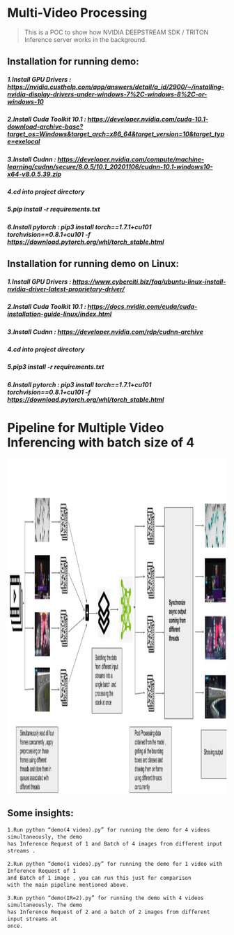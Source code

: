 # Multi-Video Processing

>This is a POC to show how NVIDIA DEEPSTREAM SDK / TRITON Inference server works in the background.

## Installation for running demo:

##### 1.Install GPU Drivers : https://nvidia.custhelp.com/app/answers/detail/a_id/2900/~/installing-nvidia-display-drivers-under-windows-7%2C-windows-8%2C-or-windows-10
##### 2.Install Cuda Toolkit 10.1 : https://developer.nvidia.com/cuda-10.1-download-archive-base?target_os=Windows&target_arch=x86_64&target_version=10&target_type=exelocal
##### 3.Install Cudnn : https://developer.nvidia.com/compute/machine-learning/cudnn/secure/8.0.5/10.1_20201106/cudnn-10.1-windows10-x64-v8.0.5.39.zip
##### 4.cd into project directory
##### 5.pip install -r requirements.txt
##### 6.Install pytorch : pip3 install torch==1.7.1+cu101 torchvision==0.8.1+cu101 -f https://download.pytorch.org/whl/torch_stable.html

## Installation for running demo on Linux:

##### 1.Install GPU Drivers : https://www.cyberciti.biz/faq/ubuntu-linux-install-nvidia-driver-latest-proprietary-driver/
##### 2.Install Cuda Toolkit 10.1 : https://docs.nvidia.com/cuda/cuda-installation-guide-linux/index.html
##### 3.Install Cudnn : https://developer.nvidia.com/rdp/cudnn-archive
##### 4.cd into project directory
##### 5.pip3 install -r requirements.txt
##### 6.Install pytorch : pip3 install torch==1.7.1+cu101 torchvision==0.8.1+cu101 -f https://download.pytorch.org/whl/torch_stable.html

# Pipeline for Multiple Video Inferencing with batch size of 4

<img src="resources/archi.jpg" width="1366" height="768">  

## Some insights:

```
1.Run python “demo(4 video).py” for running the demo for 4 videos simultaneously, the demo
has Inference Request of 1 and Batch of 4 images from different input streams .
```

```
2.Run python “demo(1 video).py” for running the demo for 1 video with Inference Request of 1
and Batch of 1 image , you can run this just for comparison
with the main pipeline mentioned above.
```

```
3.Run python “demo(IR=2).py” for running the demo with 4 videos simultaneously. The demo
has Inference Request of 2 and a batch of 2 images from different input streams at
once.
```
